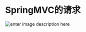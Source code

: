 # SpringMVC的请求
![enter image description here](http://static.oschina.net/uploads/space/2016/0826/204821_OC43_2665064.png)
